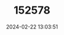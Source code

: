 ---
title: "152578"
category: "Coryphantha recurvata"
draft: false
date: 2024-02-22 13:03:51
languages:
  English: ["Golden chested beehive", "Santa Cruz Beehive Cactus", "Recurved Corycactus"]
  Spanish; Castilian: ["Biznaga-partida de Espinas Curvas"]
---